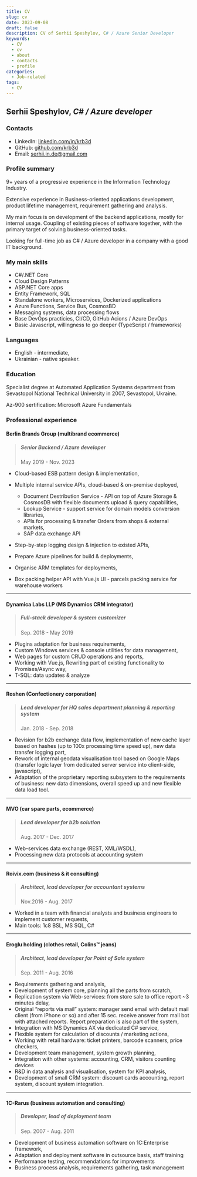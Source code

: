 ```yaml
---
title: CV
slug: cv
date: 2023-09-08
draft: false
description: CV of Serhii Speshylov, C# / Azure Senior Developer
keywords:
  - CV
  - cv
  - about
  - contacts
  - profile
categories:
  - Job-related
tags:
  - CV
---
```


## Serhii Speshylov, _C# / Azure developer_

### Contacts

- LinkedIn: [linkedin.com/in/krb3d](https:\linkedin.com/in/krb3d)
- GitHub: [github.com/krb3d](https://github.com/krb3d)
- Email: [serhii.in.de@gmail.com](mailto:serhii.in.de@gmail.com)

### Profile summary

9+ years of a progressive experience in the Information Technology Industry.

Extensive experience in Business-oriented applications development, product lifetime management, requirement gathering and analysis.

My main focus is on development of the backend applications, mostly for internal usage. Coupling of existing pieces of software together, with the primary target of solving business-oriented tasks.

Looking for full-time job as C# / Azure developer in a company with a good IT background.

### My main skills

- C#/.NET Core
- Cloud Design Patterns
- ASP.NET Core apps
- Entity Framework, SQL
- Standalone workers, Microservices, Dockerized applications
- Azure Functions, Service Bus, CosmosBD
- Messaging systems, data processing flows
- Base DevOps practicies, CI/CD, GitHub Acions / Azure DevOps
- Basic Javascript, willingness to go deeper (TypeScript / frameworks)

### Languages

- English - intermediate,
- Ukrainian - native speaker.

### Education

Specialist degree at Automated Application Systems department from Sevastopol National Technical University in 2007, Sevastopol, Ukraine.

Az-900 sertification: Microsoft Azure Fundamentals

### Professional experience

#### Berlin Brands Group (multibrand ecommerce)

> ##### Senior Backend / Azure developer
>
> May 2019 - Nov. 2023

- Cloud-based ESB pattern design & implementation,
- Multiple internal service APIs, cloud-based & on-premise deployed,

  - Document Destribution Service - API on top of Azure Storage & CosmosDB with flexible documents upload & query capabilities,
  - Lookup Service - support service for domain models conversion libraries,
  - APIs for processing & transfer Orders from shops & external markets,
  - SAP data exchange API

- Step-by-step logging design & injection to existed APIs,
- Prepare Azure pipelines for build & deployments,
- Organise ARM templates for deployments,
- Box packing helper API with Vue.js UI - parcels packing service for warehouse workers

---

#### Dynamica Labs LLP (MS Dynamics CRM integrator)

> ##### Full-stack developer & system customizer
>
> Sep. 2018 - May 2019

- Plugins adaptation for business requirements,
- Custom Windows services & console utilities for data management,
- Web pages for custom CRUD operations and reports,
- Working with Vue.js, Rewriting part of existing functionality to Promises/Async way,
- T-SQL: data updates & analyze

---

#### Roshen (Confectionery corporation)

> ##### Lead developer for HQ sales department planning & reporting system
>
> Jan. 2018 - Sep. 2018

- Revision for b2b exchange data flow, implementation of new cache layer based on hashes (up to 100x processing time speed up), new data transfer logging part,
- Rework of internal geodata visualisation tool based on Google Maps (transfer logic layer from dedicated server service into client-side, javascript),
- Adaptation of the proprietary reporting subsystem to the requirements of business: new data dimensions, overall speed up and new flexible data load tool.

---

#### MVO (car spare parts, ecommerce)

> ##### Lead developer for b2b solution
>
> Aug. 2017 - Dec. 2017

- Web-services data exchange (REST, XML/WSDL),
- Processing new data protocols at accounting system

---

#### Roivix.com (business & it consulting)

> ##### Architect, lead developer for accountant systems
>
> Nov.2016 - Aug. 2017

- Worked in a team with financial analysts and business engineers to implement customer requests,
- Main tools: 1c8 BSL, MS SQL, C#

---

#### Eroglu holding (clothes retail, Colins™ jeans)

> ##### Architect, lead developer for Point of Sale system
>
> Sep. 2011 - Aug. 2016

- Requirements gathering and analysis,
- Development of system core, planning all the parts from scratch,
- Replication system via Web-services: from store sale to office report ~3 minutes delay,
- Original “reports via mail” system: manager send email with default mail client (from iPhone or so) and after 15 sec. receive answer from mail bot with attached reports. Report preparation is also part of the system,
- Integration with MS Dynamics AX via dedicated C# service,
- Flexible system for calculation of discounts / marketing actions,
- Working with retail hardware: ticket printers, barcode scanners, price checkers,
- Development team management, system growth planning,
- Integration with other systems: accounting, CRM, visitors counting devices
- R&D in data analysis and visualisation, system for KPI analysis,
- Development of small CRM system: discount cards accounting, report system, discount system integration.

---

#### 1C-Rarus (business automation and consulting)

> ##### Developer, lead of deployment team
>
> Sep. 2007 - Aug. 2011

- Development of business automation software on 1C:Enterprise framework,
- Adaptation and deployment software in outsource basis, staff training
- Performance testing, recommendations for improvements
- Business process analysis, requirements gathering, task management
